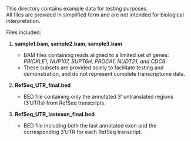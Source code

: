 This directory contains example data for testing purposes.  
All files are provided in simplified form and are not intended for biological interpretation.  

Files included:  

1. **sample1.bam**, **sample2.bam**, **sample3.bam**  
   - BAM files containing reads aligned to a limited set of genes:  
     *PRICKLE1, NUP107, SUPT6H, PROCA1, NUDT21, and CDC6*.  
   - These subsets are provided solely to facilitate testing and demonstration, and do not represent complete transcriptome data.  

2. **RefSeq_UTR_final.bed**  
   - BED file containing only the annotated 3′ untranslated regions (3′UTRs) from RefSeq transcripts.   

3. **RefSeq_UTR_lastexon_final.bed**  
   - BED file including both the last annotated exon and the corresponding 3′UTR for each RefSeq transcript.  
 
